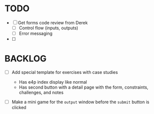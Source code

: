# TODO

- [ ] Get forms code review from Derek
	- [ ] Control flow (inputs, outputs)
	- [ ] Error messaging
- [ ] 







# BACKLOG
- [ ] Add special template for exercises with case studies
	- Has e4p index display like normal
	- Has second button with a detail page with the form, constraints, challenges, and notes
- [ ] Make a mini game for the `output` window before the `submit` button is clicked

